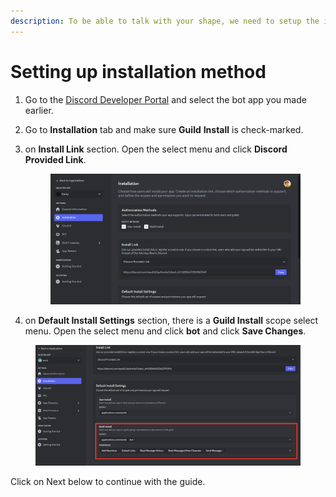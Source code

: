 ```yaml
---
description: To be able to talk with your shape, we need to setup the install method.
---
```


# Setting up installation method

1. Go to the [Discord Developer Portal](https://discord.com/developers/applications) and select the bot app you made earlier.
2. Go to **Installation** tab and make sure **Guild** **Install** is check-marked.
3.  on **Install Link** section. Open the select menu and click **Discord Provided Link**.



    <figure><img src="../../.gitbook/assets/image (37).png" alt=""><figcaption></figcaption></figure>
4. on **Default Install Settings** section, there is a **Guild Install** scope select menu. Open the select menu and click **bot** and click **Save Changes**.

<figure><img src="../../.gitbook/assets/image (2) (1).png" alt=""><figcaption></figcaption></figure>

Click on Next below to continue with the guide.
